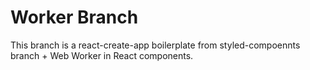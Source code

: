 # Worker Branch

This branch is a react-create-app boilerplate from styled-compoennts branch + Web Worker in React components.
